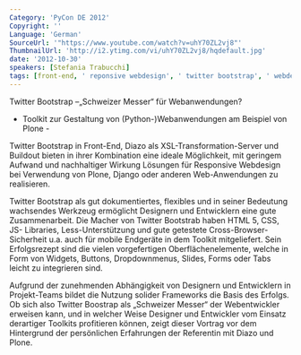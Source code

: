 ```yaml
---
Category: 'PyCon DE 2012'
Copyright: ''
Language: 'German'
SourceUrl: '"https://www.youtube.com/watch?v=uhY70ZL2vj8"'
ThumbnailUrl: 'http://i2.ytimg.com/vi/uhY70ZL2vj8/hqdefault.jpg'
date: '2012-10-30'
speakers: [Stefania Trabucchi]
tags: [front-end, ' reponsive webdesign', ' twitter bootstrap', ' webdesign']
---
```

Twitter Bootstrap –„Schweizer Messer“ für Webanwendungen?

- Toolkit zur Gestaltung von (Python-)Webanwendungen am Beispiel von Plone -

Twitter Bootstrap in Front-End, Diazo als XSL-Transformation-Server und
Buildout bieten in ihrer Kombination eine ideale Möglichkeit, mit geringem
Aufwand und nachhaltiger Wirkung Lösungen für Responsive Webdesign bei
Verwendung von Plone, Django oder anderen Web-Anwendungen zu realisieren.

Twitter Bootstrap als gut dokumentiertes, flexibles und in seiner Bedeutung
wachsendes Werkzeug ermöglicht Designern und Entwicklern eine gute
Zusammenarbeit. Die Macher von Twitter Bootstrab haben HTML 5, CSS, JS-
Libraries, Less-Unterstützung und gute getestete Cross-Browser-Sicherheit u.a.
auch für mobile Endgeräte in dem Toolkit mitgeliefert. Sein Erfolgsrezept sind
die vielen vorgefertigen Oberflächenelemente, welche in Form von Widgets,
Buttons, Dropdownmenus, Slides, Forms oder Tabs leicht zu integrieren sind.

Aufgrund der zunehmenden Abhängigkeit von Designern und Entwicklern in
Projekt-Teams bildet die Nutzung solider Frameworks die Basis des Erfolgs. Ob
sich also Twitter Boostrap als „Schweizer Messer“ der Webentwickler erweisen
kann, und in welcher Weise Designer und Entwickler vom Einsatz derartiger
Toolkits profitieren können, zeigt dieser Vortrag vor dem Hintergrund der
persönlichen Erfahrungen der Referentin mit Diazo und Plone.

